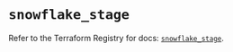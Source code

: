 # `snowflake_stage`

Refer to the Terraform Registry for docs: [`snowflake_stage`](https://registry.terraform.io/providers/snowflake-labs/snowflake/0.87.1/docs/resources/stage).
